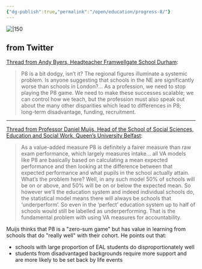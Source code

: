 ```yaml
---
{"dg-publish":true,"permalink":"/open/education/progress-8/"}
---
```



![|150](https://www.garyhollingsbee.com/images/dg1seed.png)

## from Twitter


[Thread from Andy Byers, Headteacher Framwellgate School Durham](https://twitter.com/framheadteacher/status/1584258411449180160?s=12&t=zQgLn69w7OZvCe-NFPQsDA):

> P8 is a bit dodgy, isn’t it? The regional figures illuminate a systemic problem. Is anyone suggesting that schools in the NE are significantly worse than schools in London?... As a profession, we need to stop playing the P8 game. We need to make these successes scalable; we can control how we teach, but the profession must also speak out about the many other disparities which lead to differences in P8; long-term disadvantage, funding, recruitment.

---

[Thread from Professor Daniel Muijs, Head of the School of Social Sciences, Education and Social Work, Queen’s University Belfast](https://twitter.com/profdanielmuijs/status/1584297130956820481?s=12&t=zQgLn69w7OZvCe-NFPQsDA):

> As a value-added measure P8 is definitely a fairer measure than raw exam performance, which largely measures intake... all VA models like P8 are basically based on calculating a mean expected performance and then looking at the difference between that expected performance and what pupils in the school actually attain. What’s the problem here? Well, in any such model 50% of schools will be on or above, and 50% will be on or below the expected mean. So however we’ll the education system and indeed individual schools do, the statistical model means there will always be schools that ‘underperform’. So even in the ‘perfect’ education system up to half of schools would still be labelled as underperforming. That is the fundamental problem with using VA measures for accountability.

Muijs thinks that P8 is a "zero-sum game" but has value in learning from schools that do "really well" with their cohort. He points out that:
- schools with large proportion of EAL students do disproportionately well
- students from disadvantaged backgrounds require more support and are more likely to be set back by life events




